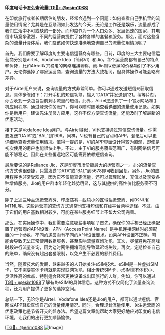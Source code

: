 **印度电话卡怎么查流量[[TG💪+ @esim1088](https://t.me/s/esim1088)]**

在印度旅行或者长期居住的朋友，经常会遇到一个问题：如何查看自己手机里的流量使用情况？尤其是在互联网如此发达的今天，无论是工作还是娱乐，流量都成了我们生活中不可或缺的一部分。而印度作为一个人口众多、发展迅速的国家，其电信市场竞争激烈，不同的运营商提供了各种各样的套餐和服务。那么，面对这些复杂的流量计费体系，我们应该如何快速准确地查询自己的流量使用情况呢？

首先，我们需要了解印度的主要电信运营商有哪些。目前，印度的三大主要电信运营商分别是Airtel、Vodafone Idea（简称VI）和Jio。每个运营商都有自己的特点和优势，比如Airtel以其稳定的网络连接著称，而Jio则以低廉的价格吸引了不少用户。无论你选择了哪家运营商，查询流量的方法大致相同，但具体操作可能会略有差异。

对于Airtel用户来说，查询流量的方式非常简单。你可以通过发送短信来获取信息。具体步骤如下：打开手机的短信功能，输入“DATA”并发送到121。稍等片刻，你会收到一条包含当前剩余流量的短信。此外，Airtel还提供了一个官方网站和手机应用程序，通过登录你的账户，你可以随时随地查看详细的流量使用记录。如果你是新用户，建议先注册官方应用，这样不仅方便查询流量，还能及时了解最新的优惠活动。

接下来是Vodafone Idea用户。与Airtel类似，VI也支持通过短信查询流量。你需要发送“DATA”或“BAL”到1909。同样，VI也有自己的官网和APP，登录后可以更详细地查看流量使用情况。值得一提的是，VI的APP界面设计得较为直观，即使是初次使用的用户也能很快上手。不过，由于VI的服务覆盖范围广，有时网络信号可能不够稳定，因此在某些偏远地区可能需要依赖短信查询。

最后要说的是Reliance Jio，这是印度市场份额最大的运营商之一。Jio的流量查询方式也很便捷，只需发送“DATA”或“BAL”到5678即可收到回复。另外，Jio的应用程序也非常受欢迎，因为它不仅能查询流量，还可以管理账单、充值以及享受各种增值服务。Jio的用户群体年轻化趋势明显，这与其提供的高性价比服务密不可分。

除了上述三种主流运营商外，印度还有一些较小的区域性运营商，如BSNL和MTNL等。这些运营商的查询方式通常也支持短信和在线平台两种途径。不过，由于它们的用户基数相对较少，可能在某些服务细节上不如大公司完善。

那么，在实际操作中，我们需要注意哪些事项呢？首先，确保你的手机已经正确配置了运营商的APN设置。APN（Access Point Name）是手机连接网络时必须配置的一个参数，不同的运营商有不同的APN设置要求。如果APN设置不正确，可能会导致无法正常使用数据服务，甚至影响流量查询功能。其次，尽量避免在高峰时段进行流量查询，因为这时网络拥堵可能导致延迟或失败。再次，定期检查自己的账单，确保没有超出套餐限制，以免产生不必要的额外费用。

当然，随着技术的发展，越来越多的人开始关注eSIM技术。eSIM是一种虚拟SIM卡，它不需要实体卡槽就能实现联网功能。相比传统SIM卡，eSIM具有体积小、灵活性高的优点，特别适合经常更换设备或出国旅行的人群。例如，你可以通过[TG💪+ @esim1088](https://t.me/s/esim1088)了解有关eSIM的具体信息。这种方式不仅简化了流量查询流程，还为用户提供了更多的选择空间。

总结一下，无论你是Airtel、Vodafone Idea还是Jio的用户，都可以通过短信、官网或APP轻松查询自己的流量使用情况。同时，合理规划流量使用、关注运营商的优惠政策也是节省开支的好办法。希望这篇文章能帮助大家更好地应对印度的电信环境，让我们的出行更加顺畅愉快。

[[TG💪+ @esim1088](https://t.me/s/esim1088) ![Image](https://i.postimg.cc/4NQfJmqS/Snipaste-2025-05-13-00-14-12.png)]